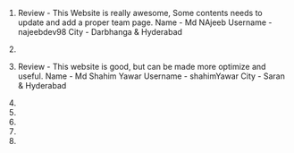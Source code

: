 1.  Review - This Website is really awesome, Some contents needs to update and add a proper team page.
    Name - Md NAjeeb
    Username - najeebdev98
    City - Darbhanga & Hyderabad
    
2.  
3.  Review - This website is good, but can be made more optimize and useful.
    Name - Md Shahim Yawar
    Username - shahimYawar
    City - Saran & Hyderabad  
4. 
5.  
6.  
7.  
8.  
